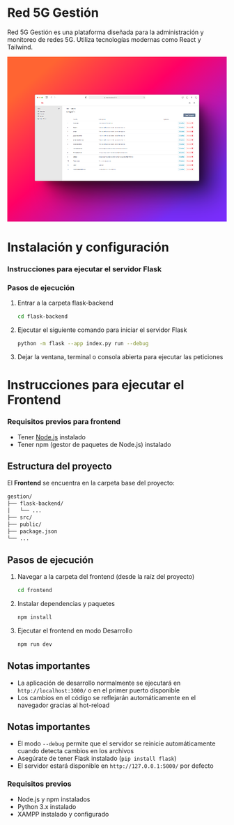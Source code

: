 
# Red 5G Gestión

Red 5G Gestión es una plataforma diseñada para la administración y monitoreo de redes 5G. Utiliza tecnologías modernas como React y Tailwind.

![Image Preview Gestion](./preview.png)


# Instalación y configuración


### Instrucciones para ejecutar el servidor Flask



### Pasos de ejecución

1. Entrar a la carpeta flask-backend
   ```bash
   cd flask-backend
   ```

2. Ejecutar el siguiente comando para iniciar el servidor Flask
   ```bash
   python -m flask --app index.py run --debug
   ```

3. Dejar la ventana, terminal o consola abierta para ejecutar las peticiones

# Instrucciones para ejecutar el Frontend

### Requisitos previos para frontend
- Tener [Node.js](https://nodejs.org/) instalado
- Tener npm (gestor de paquetes de Node.js) instalado

## Estructura del proyecto
El __Frontend__ se encuentra en la carpeta base del proyecto:
```
gestion/
├── flask-backend/
│   └── ... 
├── src/
├── public/
├── package.json
└── ...
```

## Pasos de ejecución

1. Navegar a la carpeta del frontend (desde la raíz del proyecto)
   ```bash
   cd frontend
   ```

2. Instalar dependencias y paquetes
   ```bash
   npm install
   ```

3. Ejecutar el frontend en modo Desarrollo
   ```bash
   npm run dev
   ```

## Notas importantes
- La aplicación de desarrollo normalmente se ejecutará en `http://localhost:3000/` o en el primer puerto disponible
- Los cambios en el código se reflejarán automáticamente en el navegador gracias al hot-reload


## Notas importantes
- El modo `--debug` permite que el servidor se reinicie automáticamente cuando detecta cambios en los archivos
- Asegúrate de tener Flask instalado (`pip install flask`)
- El servidor estará disponible en `http://127.0.0.1:5000/` por defecto





### Requisitos previos
- Node.js y npm instalados
- Python 3.x instalado
- XAMPP instalado y configurado


